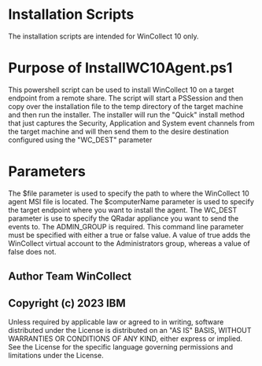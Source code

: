 # Installation Scripts

The installation scripts are intended for WinCollect 10 only.

# Purpose of InstallWC10Agent.ps1

This powershell script can be used to install WinCollect 10 on a target endpoint from a remote share. The script will start a PSSession and then copy over the installation file to the temp directory of the target machine and then run the installer.  The installer will run the "Quick" install method that just captures the Security, Application and System event channels from the target machine and will then send them to the desire destination configured using the "WC_DEST" parameter

# Parameters

The $file parameter is used to specify the path to where the WinCollect 10 agent MSI file is located.
The $computerName parameter is used to specify the target endpoint where you want to install the agent.
The WC_DEST parameter is use to specify the QRadar appliance you want to send the events to.
The ADMIN_GROUP is required. This command line parameter must be specified with either a true or false value. A value of true adds the WinCollect virtual account to the Administrators group, whereas a value of false does not.

## Author  Team WinCollect

## Copyright (c) 2023 IBM  
Unless required by applicable law or agreed to in writing, software distributed under the License is distributed on an "AS IS" BASIS, WITHOUT WARRANTIES OR CONDITIONS OF ANY KIND, either express or implied. See the License for the specific language governing permissions and limitations under the License.
